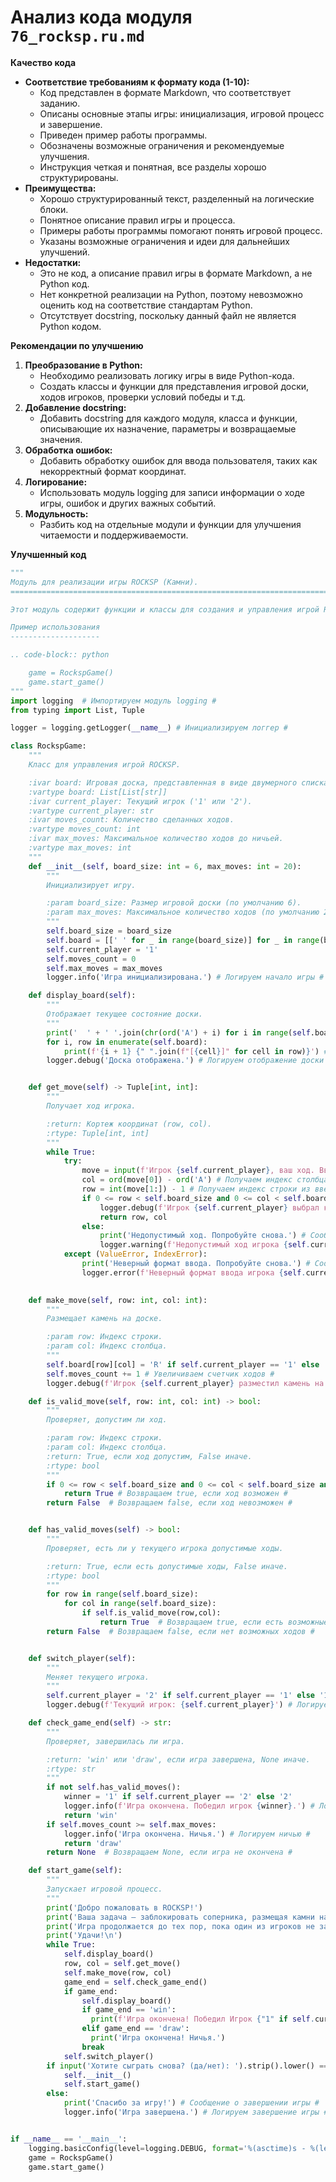 # Анализ кода модуля `76_rocksp.ru.md`

**Качество кода**

- **Соответствие требованиям к формату кода (1-10):**
    - Код представлен в формате Markdown, что соответствует заданию.
    - Описаны основные этапы игры: инициализация, игровой процесс и завершение.
    - Приведен пример работы программы.
    - Обозначены возможные ограничения и рекомендуемые улучшения.
    - Инструкция четкая и понятная, все разделы хорошо структурированы.
- **Преимущества:**
    - Хорошо структурированный текст, разделенный на логические блоки.
    - Понятное описание правил игры и процесса.
    - Примеры работы программы помогают понять игровой процесс.
    - Указаны возможные ограничения и идеи для дальнейших улучшений.
- **Недостатки:**
    - Это не код, а описание правил игры в формате Markdown, а не Python код.
    - Нет конкретной реализации на Python, поэтому невозможно оценить код на соответствие стандартам Python.
    - Отсутствует docstring, поскольку данный файл не является Python кодом.

**Рекомендации по улучшению**

1. **Преобразование в Python:**
   - Необходимо реализовать логику игры в виде Python-кода.
   - Создать классы и функции для представления игровой доски, ходов игроков, проверки условий победы и т.д.
2. **Добавление docstring:**
   - Добавить docstring для каждого модуля, класса и функции, описывающие их назначение, параметры и возвращаемые значения.
3. **Обработка ошибок:**
   - Добавить обработку ошибок для ввода пользователя, таких как некорректный формат координат.
4. **Логирование:**
   - Использовать модуль logging для записи информации о ходе игры, ошибок и других важных событий.
5. **Модульность:**
   - Разбить код на отдельные модули и функции для улучшения читаемости и поддерживаемости.

**Улучшенный код**

```python
"""
Модуль для реализации игры ROCKSP (Камни).
=========================================================================================

Этот модуль содержит функции и классы для создания и управления игрой ROCKSP.

Пример использования
--------------------

.. code-block:: python

    game = RockspGame()
    game.start_game()
"""
import logging  # Импортируем модуль logging #
from typing import List, Tuple

logger = logging.getLogger(__name__) # Инициализируем логгер #

class RockspGame:
    """
    Класс для управления игрой ROCKSP.

    :ivar board: Игровая доска, представленная в виде двумерного списка.
    :vartype board: List[List[str]]
    :ivar current_player: Текущий игрок ('1' или '2').
    :vartype current_player: str
    :ivar moves_count: Количество сделанных ходов.
    :vartype moves_count: int
    :ivar max_moves: Максимальное количество ходов до ничьей.
    :vartype max_moves: int
    """
    def __init__(self, board_size: int = 6, max_moves: int = 20):
        """
        Инициализирует игру.

        :param board_size: Размер игровой доски (по умолчанию 6).
        :param max_moves: Максимальное количество ходов (по умолчанию 20).
        """
        self.board_size = board_size
        self.board = [[' ' for _ in range(board_size)] for _ in range(board_size)] # Создаем игровую доску #
        self.current_player = '1'
        self.moves_count = 0
        self.max_moves = max_moves
        logger.info('Игра инициализирована.') # Логируем начало игры #

    def display_board(self):
        """
        Отображает текущее состояние доски.
        """
        print('  ' + ' '.join(chr(ord('A') + i) for i in range(self.board_size))) # Выводим буквы колонок #
        for i, row in enumerate(self.board):
            print(f'{i + 1} {" ".join(f"[{cell}]" for cell in row)}') # Выводим строки с ячейками #
        logger.debug('Доска отображена.') # Логируем отображение доски #


    def get_move(self) -> Tuple[int, int]:
        """
        Получает ход игрока.

        :return: Кортеж координат (row, col).
        :rtype: Tuple[int, int]
        """
        while True:
            try:
                move = input(f'Игрок {self.current_player}, ваш ход. Введите координаты клетки (например, B2): ').strip().upper() # Получаем ввод игрока #
                col = ord(move[0]) - ord('A') # Получаем индекс столбца из введенной буквы #
                row = int(move[1:]) - 1 # Получаем индекс строки из введенного номера #
                if 0 <= row < self.board_size and 0 <= col < self.board_size and self.board[row][col] == ' ':
                    logger.debug(f'Игрок {self.current_player} выбрал клетку {move}') # Логируем выбор клетки #
                    return row, col
                else:
                    print('Недопустимый ход. Попробуйте снова.') # Сообщение об ошибке ввода #
                    logger.warning(f'Недопустимый ход игрока {self.current_player}: {move}') # Логируем неверный ход #
            except (ValueError, IndexError):
                print('Неверный формат ввода. Попробуйте снова.') # Сообщение об ошибке ввода #
                logger.error(f'Неверный формат ввода игрока {self.current_player}') # Логируем ошибку ввода #
    

    def make_move(self, row: int, col: int):
        """
        Размещает камень на доске.

        :param row: Индекс строки.
        :param col: Индекс столбца.
        """
        self.board[row][col] = 'R' if self.current_player == '1' else 'B'
        self.moves_count += 1 # Увеличиваем счетчик ходов #
        logger.debug(f'Игрок {self.current_player} разместил камень на клетку ({row}, {col})') # Логируем ход #

    def is_valid_move(self, row: int, col: int) -> bool:
        """
        Проверяет, допустим ли ход.

        :param row: Индекс строки.
        :param col: Индекс столбца.
        :return: True, если ход допустим, False иначе.
        :rtype: bool
        """
        if 0 <= row < self.board_size and 0 <= col < self.board_size and self.board[row][col] == ' ':
            return True # Возвращаем true, если ход возможен #
        return False  # Возвращаем false, если ход невозможен #


    def has_valid_moves(self) -> bool:
        """
        Проверяет, есть ли у текущего игрока допустимые ходы.

        :return: True, если есть допустимые ходы, False иначе.
        :rtype: bool
        """
        for row in range(self.board_size):
            for col in range(self.board_size):
                if self.is_valid_move(row,col):
                    return True  # Возвращаем true, если есть возможные ходы #
        return False  # Возвращаем false, если нет возможных ходов #


    def switch_player(self):
        """
        Меняет текущего игрока.
        """
        self.current_player = '2' if self.current_player == '1' else '1'
        logger.debug(f'Текущий игрок: {self.current_player}') # Логируем смену игрока #

    def check_game_end(self) -> str:
        """
        Проверяет, завершилась ли игра.

        :return: 'win' или 'draw', если игра завершена, None иначе.
        :rtype: str
        """
        if not self.has_valid_moves():
            winner = '1' if self.current_player == '2' else '2'
            logger.info(f'Игра окончена. Победил игрок {winner}.') # Логируем победу #
            return 'win'
        if self.moves_count >= self.max_moves:
            logger.info('Игра окончена. Ничья.') # Логируем ничью #
            return 'draw'
        return None  # Возвращаем None, если игра не окончена #

    def start_game(self):
        """
        Запускает игровой процесс.
        """
        print('Добро пожаловать в ROCKSP!')
        print('Ваша задача — заблокировать соперника, размещая камни на доске.')
        print('Игра продолжается до тех пор, пока один из игроков не заблокирует соперника или пока не будет достигнуто максимальное количество ходов.')
        print('Удачи!\n')
        while True:
            self.display_board()
            row, col = self.get_move()
            self.make_move(row, col)
            game_end = self.check_game_end()
            if game_end:
                self.display_board()
                if game_end == 'win':
                  print(f'Игра окончена! Победил Игрок {"1" if self.current_player == "2" else "2"}.')
                elif game_end == 'draw':
                  print('Игра окончена! Ничья.')
                break
            self.switch_player()
        if input('Хотите сыграть снова? (да/нет): ').strip().lower() == 'да':
            self.__init__()
            self.start_game()
        else:
            print('Спасибо за игру!') # Сообщение о завершении игры #
            logger.info('Игра завершена.') # Логируем завершение игры #


if __name__ == '__main__':
    logging.basicConfig(level=logging.DEBUG, format='%(asctime)s - %(levelname)s - %(message)s') # Настраиваем логгер #
    game = RockspGame()
    game.start_game()
```